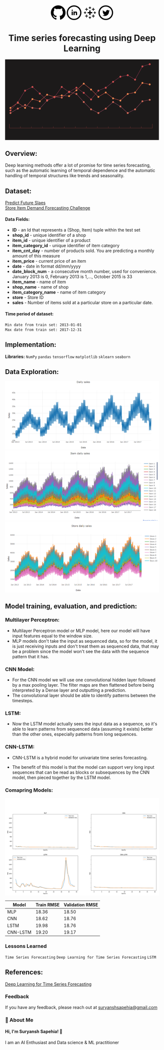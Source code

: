 <div align="center">
  
[1]: https://github.com/Pradnya1208
[2]: https://www.linkedin.com/in/pradnya-patil-b049161ba/
[3]: https://public.tableau.com/app/profile/pradnya.patil3254#!/
[4]: https://twitter.com/Pradnya1208


[![github](https://raw.githubusercontent.com/Pradnya1208/Telecom-Customer-Churn-prediction/c292abd3f9cc647a7edc0061193f1523e9c05e1f/icons/git.svg)][1]
[![linkedin](https://raw.githubusercontent.com/Pradnya1208/Telecom-Customer-Churn-prediction/9f5c4a255972275ced549ea6e34ef35019166944/icons/iconmonstr-linkedin-5.svg)][2]
[![tableau](https://raw.githubusercontent.com/Pradnya1208/Telecom-Customer-Churn-prediction/e257c5d6cf02f13072429935b0828525c601414f/icons/icons8-tableau-software%20(1).svg)][3]
[![twitter](https://raw.githubusercontent.com/Pradnya1208/Telecom-Customer-Churn-prediction/c9f9c5dc4e24eff0143b3056708d24650cbccdde/icons/iconmonstr-twitter-5.svg)][4]

</div>

# <div align="center">Time series forecasting using Deep Learning</div>
<div align="center"><img src="https://github.com/Pradnya1208/Time-series-forecasting-using-Deep-Learning/blob/main/output/overview.gif?raw=true"></div>



## Overview:
Deep learning methods offer a lot of promise for time series forecasting, such as the automatic learning of temporal dependence and the automatic handling of temporal structures like trends and seasonality.

## Dataset:
[Predict Future Slaes](https://www.kaggle.com/c/competitive-data-science-predict-future-sales)<br>
[Store Item Demand Forecasting Challenge](https://www.kaggle.com/c/competitive-data-science-predict-future-sales/data)
#### Data Fields:
- **ID** - an Id that represents a (Shop, Item) tuple within the test set
- **shop_id** - unique identifier of a shop
- **item_id** - unique identifier of a product
- **item_category_id** - unique identifier of item category
- **item_cnt_day** - number of products sold. You are predicting a monthly amount of this measure
- **item_price** - current price of an item
- **date** - date in format dd/mm/yyyy
- **date_block_num** - a consecutive month number, used for convenience. January 2013 is 0, February 2013 is 1,..., October 2015 is 33
- **item_name** - name of item
- **shop_name** - name of shop
- **item_category_name** - name of item category
- **store** - Store ID
- **sales** - Number of items sold at a particular store on a particular date.

#### Time period of dataset:
```
Min date from train set: 2013-01-01
Max date from train set: 2017-12-31
```

## Implementation:

**Libraries:**  `NumPy` `pandas` `tensorflow` `matplotlib` `sklearn` `seaborn`
## Data Exploration:
<img src="https://github.com/Pradnya1208/Time-series-forecasting-using-Deep-Learning/blob/main/output/overall%20daily%20sales.PNG?raw=true">
<img src="https://github.com/Pradnya1208/Time-series-forecasting-using-Deep-Learning/blob/main/output/item%20daily%20sales.PNG?raw=true">
<img src ="https://github.com/Pradnya1208/Time-series-forecasting-using-Deep-Learning/blob/main/output/store%20sales.PNG?raw=true">

## Model training, evaluation, and prediction:
### Multilayer Perceptron:
- Multilayer Perceptron model or MLP model, here our model will have input features equal to the window size.
- MLP models don't take the input as sequenced data, so for the model, it is just receiving inputs and don't treat them as sequenced data, that may be a problem since the model won't see the data with the sequence pattern that it has.

### CNN Model:
- For the CNN model we will use one convolutional hidden layer followed by a max pooling layer. The filter maps are then flattened before being interpreted by a Dense layer and outputting a prediction.
- The convolutional layer should be able to identify patterns between the timesteps.

### LSTM:
- Now the LSTM model actually sees the input data as a sequence, so it's able to learn patterns from sequenced data (assuming it exists) better than the other ones, especially patterns from long sequences.

### CNN-LSTM:
- CNN-LSTM is a hybrid model for univariate time series forecasting.

- The benefit of this model is that the model can support very long input sequences that can be read as blocks or subsequences by the CNN model, then pieced together by the LSTM model.

### Comapring Models:
<img src ="https://github.com/Pradnya1208/Time-series-forecasting-using-Deep-Learning/blob/main/output/compare%20models.PNG?raw=true">
<br>

| Model             | Train RMSE             | Validation RMSE                                                                |
| ----------------- | -----------------| ------------------------------------------------------------------ |
| MLP | 18.36|  18.50 |
| CNN | 18.62|  18.76 |
| LSTM | 19.98|  18.76 |
| CNN-LSTM| 19.20 |  19.17 |
### Lessons Learned
`Time Series Forecasting`
`Deep Learning for Time Series Forecasting`
`LSTM`








## References:
[Deep Learning for Time Series Forecasting](https://machinelearningmastery.com/how-to-get-started-with-deep-learning-for-time-series-forecasting-7-day-mini-course/)
### Feedback

If you have any feedback, please reach out at suryanshsapehia@gmail.com


### 🚀 About Me
#### Hi, I'm Suryansh Sapehia! 👋
I am an AI Enthusiast and  Data science & ML practitioner













